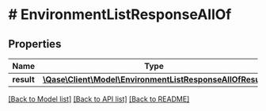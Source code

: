 # # EnvironmentListResponseAllOf

## Properties

Name | Type | Description | Notes
------------ | ------------- | ------------- | -------------
**result** | [**\Qase\Client\Model\EnvironmentListResponseAllOfResult**](EnvironmentListResponseAllOfResult.md) |  | [optional]

[[Back to Model list]](../../README.md#models) [[Back to API list]](../../README.md#endpoints) [[Back to README]](../../README.md)
